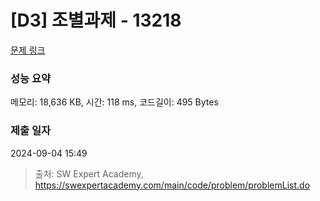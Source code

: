 # [D3] 조별과제 - 13218 

[문제 링크](https://swexpertacademy.com/main/code/problem/problemDetail.do?contestProbId=AXzjvCCq-PwDFASs) 

### 성능 요약

메모리: 18,636 KB, 시간: 118 ms, 코드길이: 495 Bytes

### 제출 일자

2024-09-04 15:49



> 출처: SW Expert Academy, https://swexpertacademy.com/main/code/problem/problemList.do